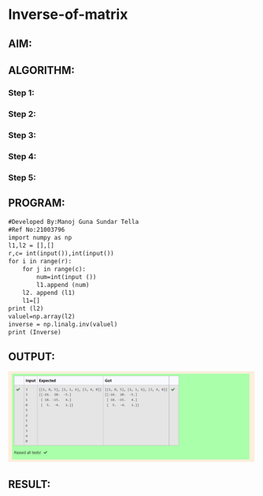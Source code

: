 # Inverse-of-matrix

## AIM:

## ALGORITHM:
### Step 1:
### Step 2:
### Step 3:
### Step 4:
### Step 5:


## PROGRAM:
```
#Developed By:Manoj Guna Sundar Tella
#Ref No:21003796
import numpy as np
l1,l2 = [],[]
r,c= int(input()),int(input())
for i in range(r):
    for j in range(c):
        num=int(input ())
        l1.append (num)
    l2. append (l1)
    l1=[]
print (l2)
valuel=np.array(l2)
inverse = np.linalg.inv(valuel)
print (Inverse)
```

## OUTPUT:
![Github logo](inverse.png)

## RESULT:
